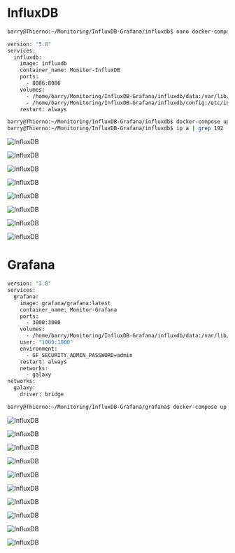 # InfluxDB

```sh
barry@Thierno:~/Monitoring/InfluxDB-Grafana/influxdb$ nano docker-compose.yml
```

```sh
version: "3.8"
services:
  influxdb:
    image: influxdb
    container_name: Monitor-InfluxDB
    ports:
      - 8086:8086
    volumes:
      - /home/barry/Monitoring/InfluxDB-Grafana/influxdb/data:/var/lib/influxdb2
      - /home/barry/Monitoring/InfluxDB-Grafana/influxdb/config:/etc/influxdb2
    restart: always
```

```sh
barry@Thierno:~/Monitoring/InfluxDB-Grafana/influxdb$ docker-compose up -d
barry@Thierno:~/Monitoring/InfluxDB-Grafana/influxdb$ ip a | grep 192
```

![InfluxDB](/InfluxDB-Grafana/assets/01.png)

![InfluxDB](/InfluxDB-Grafana/assets/02.png)

![InfluxDB](/InfluxDB-Grafana/assets/03.png)

![InfluxDB](/InfluxDB-Grafana/assets/04.png)

![InfluxDB](/InfluxDB-Grafana/assets/05.png)

![InfluxDB](/InfluxDB-Grafana/assets/06.png)

![InfluxDB](/InfluxDB-Grafana/assets/07.png)

![InfluxDB](/InfluxDB-Grafana/assets/08.png)

# Grafana

```sh
version: "3.8"
services:
  grafana:
    image: grafana/grafana:latest
    container_name: Monitor-Grafana
    ports:
      - 3000:3000
    volumes:
      - /home/barry/Monitoring/InfluxDB-Grafana/influxdb/data:/var/lib/grafana
    user: "1000:1000"
    environment:
      - GF_SECURITY_ADMIN_PASSWORD=admin
    restart: always
    networks:
      - galaxy
networks:
  galaxy:
    driver: bridge
```

```sh
barry@Thierno:~/Monitoring/InfluxDB-Grafana/grafana$ docker-compose up -d
```

![InfluxDB](/InfluxDB-Grafana/assets/09.png)

![InfluxDB](/InfluxDB-Grafana/assets/10.png)

![InfluxDB](/InfluxDB-Grafana/assets/11.png)

![InfluxDB](/InfluxDB-Grafana/assets/12.png)

![InfluxDB](/InfluxDB-Grafana/assets/13.png)

![InfluxDB](/InfluxDB-Grafana/assets/14.png)

![InfluxDB](/InfluxDB-Grafana/assets/15.png)

![InfluxDB](/InfluxDB-Grafana/assets/16.png)

![InfluxDB](/InfluxDB-Grafana/assets/17.png)

![InfluxDB](/InfluxDB-Grafana/assets/18.png)
